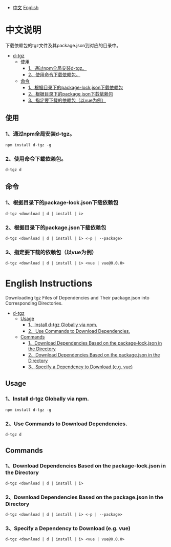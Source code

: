 - [中文](#cn)  [English](#en) 


# <span id="zh"> 中文说明 </span>
下载依赖包的tgz文件及其package.json到对应的目录中。

<!-- TOC -->
* [<span id="zh"> d-tgz </span>](#span-idzh-中文说明-span)
  * [使用](#使用)
    * [1、通过npm全局安装d-tgz。](#1通过npm全局安装d-tgz)
    * [2、使用命令下载依赖包。](#2使用命令下载依赖包)
  * [命令](#命令)
    * [1、根据目录下的package-lock.json下载依赖包](#1根据目录下的package-lockjson下载依赖包)
    * [2、根据目录下的package.json下载依赖包](#2根据目录下的packagejson下载依赖包)
    * [3、指定要下载的依赖包（以vue为例）](#3指定要下载的依赖包以vue为例)
<!-- TOC -->


## 使用
### 1、通过npm全局安装d-tgz。
```
npm install d-tgz -g
```
### 2、使用命令下载依赖包。
```                               
d-tgz d 
```

## 命令

### 1、根据目录下的package-lock.json下载依赖包
````
d-tgz <download | d | install | i>
````
### 2、根据目录下的package.json下载依赖包
````
d-tgz <download | d | install | i> <-p | --package>
````

### 3、指定要下载的依赖包（以vue为例）
````
d-tgz <download | d | install | i> <vue | vue@0.0.0>
````


# <span id="en"> English Instructions </span>
Downloading tgz Files of Dependencies and Their package.json into Corresponding Directories.


<!-- TOC -->
* [<span id="en"> d-tgz </span>](#span-iden-english-instructions-span)
  * [Usage](#usage)
    * [1、Install d-tgz Globally via npm.](#1install-d-tgz-globally-via-npm)
    * [2、Use Commands to Download Dependencies.](#2use-commands-to-download-dependencies)
  * [Commands](#commands)
    * [1、Download Dependencies Based on the package-lock.json in the Directory](#1download-dependencies-based-on-the-package-lockjson-in-the-directory)
    * [2、Download Dependencies Based on the package.json in the Directory](#2download-dependencies-based-on-the-packagejson-in-the-directory)
    * [3、Specify a Dependency to Download (e.g. vue)](#3specify-a-dependency-to-download-eg-vue)
<!-- TOC -->


## Usage
### 1、Install d-tgz Globally via npm.
```
npm install d-tgz -g
```
### 2、Use Commands to Download Dependencies.
```                               
d-tgz d 
```

## Commands

### 1、Download Dependencies Based on the package-lock.json in the Directory
````
d-tgz <download | d | install | i>
````
### 2、Download Dependencies Based on the package.json in the Directory
````
d-tgz <download | d | install | i> <-p | --package>
````

### 3、Specify a Dependency to Download (e.g. vue)
````
d-tgz <download | d | install | i> <vue | vue@0.0.0>
````